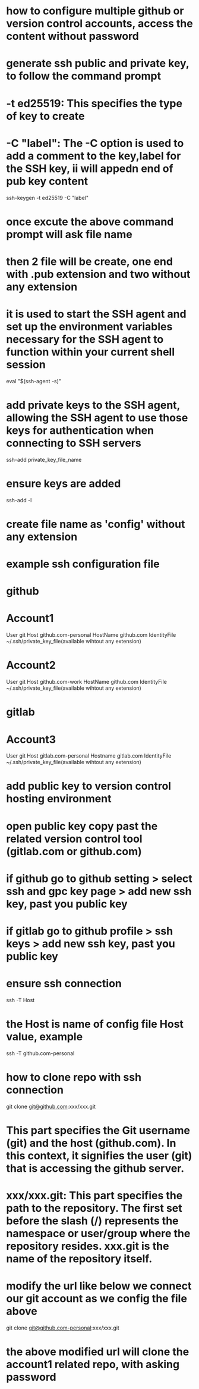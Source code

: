 # how to configure multiple github or version control accounts, access the content without password

# generate ssh public and private key, to follow the command prompt
# -t ed25519: This specifies the type of key to create
# -C "label": The -C option is used to add a comment to the key,label for the SSH key, ii will appedn end of pub key content

ssh-keygen -t ed25519 -C "label"

# once excute the above command prompt will ask file name
# then 2 file will be create, one end with .pub extension and two without any extension
# it is used to start the SSH agent and set up the environment variables necessary for the SSH agent to function within your current shell session

eval "$(ssh-agent -s)"


# add private keys to the SSH agent, allowing the SSH agent to use those keys for authentication when connecting to SSH servers
ssh-add private_key_file_name


# ensure keys are added
ssh-add -l


# create file name as 'config' without any extension
# example ssh configuration file
# github

# Account1
User git
Host github.com-personal
HostName github.com
IdentityFile ~/.ssh/private_key_file(available wihtout any extension)

# Account2
User git
Host github.com-work
HostName github.com
IdentityFile ~/.ssh/private_key_file(available wihtout any extension)


# gitlab
# Account3
User git
Host gitlab.com-personal
Hostname gitlab.com
IdentityFile ~/.ssh/private_key_file(available wihtout any extension)

# add public key to version control hosting environment
# open public key copy past the related version control tool (gitlab.com or github.com)
# if github go to github setting > select ssh and gpc key page > add new ssh key, past you public key 
# if gitlab go to github profile > ssh keys > add new ssh key, past you public key


# ensure ssh connection
ssh -T Host
# the Host is name of config file Host value, example
ssh -T github.com-personal

# how to clone repo with ssh connection

git clone git@github.com:xxx/xxx.git

# This part specifies the Git username (git) and the host (github.com). In this context, it signifies the user (git) that is accessing the github server.
# xxx/xxx.git: This part specifies the path to the repository. The first set before the slash (/) represents the namespace or user/group where the repository resides. xxx.git is the name of the repository itself.
# modify the url like below we connect our git account as we config the file above

git clone git@github.com-personal:xxx/xxx.git

# the above modified url will clone the account1 related repo, with asking password
